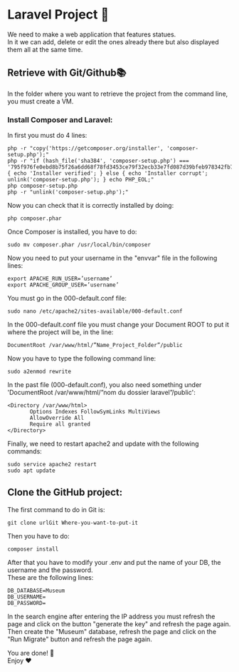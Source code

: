 # Laravel Project 🗽 

We need to make a web application that features statues.  
In it we can add, delete or edit the ones already there but also displayed them all at the same time.  


## Retrieve with Git/Github📚

In the folder where you want to retrieve the project from the command line, you must create a VM.

### Install Composer and Laravel:
In first you must do 4 lines: 
```
php -r "copy('https://getcomposer.org/installer', 'composer-setup.php');"
php -r "if (hash_file('sha384', 'composer-setup.php') === '795f976fe0ebd8b75f26a6dd68f78fd3453ce79f32ecb33e7fd087d39bfeb978342fb73ac986cd4f54edd0dc902601dc') { echo 'Installer verified'; } else { echo 'Installer corrupt'; unlink('composer-setup.php'); } echo PHP_EOL;"
php composer-setup.php
php -r "unlink('composer-setup.php');"
```

Now you can check that it is correctly installed by doing:
````
php composer.phar
````
Once Composer is installed, you have to do:
```
sudo mv composer.phar /usr/local/bin/composer
```

Now you need to put your username in the "envvar" file in the following lines:
```
export APACHE_RUN_USER=’username’
export APACHE_GROUP_USER=’username’
```

You must go in the 000-default.conf file: 

````
sudo nano /etc/apache2/sites-available/000-default.conf
````

In the 000-default.conf file you must change your Document ROOT to put it where the project will be, in the line: 

````
DocumentRoot /var/www/html/”Name_Project_Folder”/public
````

Now you have to type the following command line:
````
sudo a2enmod rewrite
````


In the past file (000-default.conf), you also need something under 'DocumentRoot /var/www/html/”nom du dossier laravel”/public':

````
<Directory /var/www/html>
       Options Indexes FollowSymLinks MultiViews
       AllowOverride All
       Require all granted
</Directory>
````


Finally, we need to restart apache2 and update with the following commands:
````
sudo service apache2 restart 
sudo apt update
````

## Clone the GitHub project:

The first command to do in Git is:
````
git clone urlGit Where-you-want-to-put-it
````

Then you have to do:
`````
composer install
`````

After that you have to modify your .env and put the name of your DB, the username and the password.  
These are the following lines:

````
DB_DATABASE=Museum
DB_USERNAME=
DB_PASSWORD=
````

In the search engine after entering the IP address you must refresh the page and click on the button "generate the key" and refresh the page again.  
Then create the "Museum" database, refresh the page and click on the "Run Migrate" button and refresh the page again.


You are done! 🎉   
Enjoy ❤️